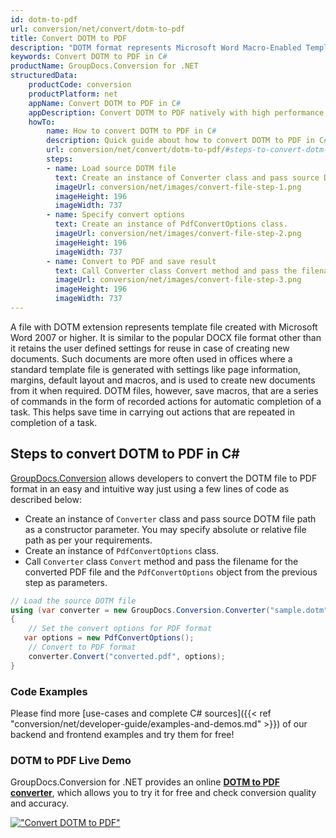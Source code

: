 ```yaml
---
id: dotm-to-pdf
url: conversion/net/convert/dotm-to-pdf
title: Convert DOTM to PDF
description: "DOTM format represents Microsoft Word Macro-Enabled Template with .dotm extension. Learn how to convert DOTM to PDF file programmatically in C# language using GroupDocs.Conversion for .NET library."
keywords: Convert DOTM to PDF in C#
productName: GroupDocs.Conversion for .NET
structuredData:
    productCode: conversion
    productPlatform: net
    appName: Convert DOTM to PDF in C#
    appDescription: Convert DOTM to PDF natively with high performance using C# language and server side GroupDocs.Conversion for .NET APIs, without the use of any software like Microsoft or Open Office.
    howTo:
        name: How to convert DOTM to PDF in C# 
        description: Quick guide about how to convert DOTM to PDF in C# with high performance and accuracy.
        url: conversion/net/convert/dotm-to-pdf/#steps-to-convert-dotm-to-pdf-in-c
        steps:
        - name: Load source DOTM file 
          text: Create an instance of Converter class and pass source DOTM file path as a constructor parameter. You may specify absolute or relative file path as per your requirements. 
          imageUrl: conversion/net/images/convert-file-step-1.png
          imageHeight: 196
          imageWidth: 737
        - name: Specify convert options 
          text: Create an instance of PdfConvertOptions class.
          imageUrl: conversion/net/images/convert-file-step-2.png
          imageHeight: 196
          imageWidth: 737
        - name: Convert to PDF and save result 
          text: Call Converter class Convert method and pass the filename for the converted HTML file and the PdfConvertOptions object from the previous step as parameters.
          imageUrl: conversion/net/images/convert-file-step-3.png
          imageHeight: 196
          imageWidth: 737
---
```


A file with DOTM extension represents template file created with Microsoft Word 2007 or higher. It is similar to the popular DOCX file format other than it retains the user defined settings for reuse in case of creating new documents. Such documents are more often used in offices where a standard template file is generated with settings like page information, margins, default layout and macros, and is used to create new documents from it when required. DOTM files, however, save macros, that are a series of commands in the form of recorded actions for automatic completion of a task. This helps save time in carrying out actions that are repeated in completion of a task.

## Steps to convert DOTM to PDF in C#

[GroupDocs.Conversion](https://products.groupdocs.com/conversion/net) allows developers to convert the DOTM file to PDF format in an easy and intuitive way just using a few lines of code as described below:

* Create an instance of `Converter` class and pass source DOTM file path as a constructor parameter. You may specify absolute or relative file path as per your requirements. 
* Create an instance of `PdfConvertOptions` class.
* Call `Converter` class `Convert` method and pass the filename for the converted PDF file and the `PdfConvertOptions` object from the previous step as parameters.

```csharp
// Load the source DOTM file
using (var converter = new GroupDocs.Conversion.Converter("sample.dotm"))
{
    // Set the convert options for PDF format
   var options = new PdfConvertOptions();
    // Convert to PDF format
    converter.Convert("converted.pdf", options);
}
```

### Code Examples

Please find more [use-cases and complete C# sources]({{< ref "conversion/net/developer-guide/examples-and-demos.md" >}}) of our backend and frontend examples and try them for free!

### DOTM to PDF Live Demo

GroupDocs.Conversion for .NET provides an online [**DOTM to PDF converter**](https://products.groupdocs.app/conversion/dotm-to-pdf), which allows you to try it for free and check conversion quality and accuracy.

[!["Convert DOTM to PDF"](conversion/net/images/convert-to-pdf/convert-dotm-to-pdf.png)](https://products.groupdocs.app/conversion/dotm-to-pdf)